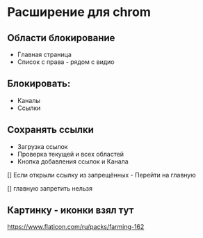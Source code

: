 
# Расширение для chrom

## Области блокирование
- Главная страница
- Список с права - рядом с видио
## Блокировать:
- Каналы
- Ссылки




## Сохранять ссылки
- Загрузка ссылок
- Проверка текущей и всех областей
- Кнопка добавления ссылок и Канала

[] Если открыли ссылку из запрещённых - Перейти на главную

[] главную запретить нельзя


## Картинку - иконки взял тут
https://www.flaticon.com/ru/packs/farming-162

